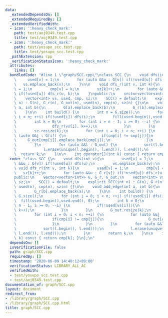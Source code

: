 ```yaml
---
data:
  _extendedDependsOn: []
  _extendedRequiredBy: []
  _extendedVerifiedWith:
  - icon: ':heavy_check_mark:'
    path: test/aoj0349.test.cpp
    title: test/aoj0349.test.cpp
  - icon: ':heavy_check_mark:'
    path: test/yosupo_scc.test.cpp
    title: test/yosupo_scc.test.cpp
  _pathExtension: cpp
  _verificationStatusIcon: ':heavy_check_mark:'
  attributes:
    links: []
  bundledCode: "#line 1 \"graph/SCC.cpp\"\nclass SCC {\n    void dfs(int v){\n   \
    \     used[v] = 1;\n        for (auto &&u : G[v]) if(!used[u]) dfs(u);\n     \
    \   vs.emplace_back(v);\n    }\n\n    void dfs_r(int v, int k){\n        used[v]\
    \ = 1;\n        cmp[v] = k;\n        sz[k]++;\n        for (auto &&u : G_r[v])\
    \ if(!used[u]) dfs_r(u, k);\n    }\npublic:\n    vector<vector<int>> G, G_r, G_out;\n\
    \    vector<int> vs, used, cmp, sz;\n    SCC() = default;\n    explicit SCC(int\
    \ n) : G(n), G_r(n), G_out(n), used(n), cmp(n), sz(n) {}\n\n    void add_edge(int\
    \ a, int b){\n        G[a].emplace_back(b);\n        G_r[b].emplace_back(a);\n\
    \    }\n\n    int build() {\n        int n = G.size();\n        for (int i = 0;\
    \ i < n; ++i) if(!used[i]) dfs(i);\n        fill(used.begin(),used.end(), 0);\n\
    \        int k = 0;\n        for (int i = n - 1; i >= 0; --i) {\n            if(!used[vs[i]]){\n\
    \                dfs_r(vs[i], k++);\n            }\n        }\n        G_out.resize(k);\n\
    \        sz.resize(k);\n        for (int i = 0; i < n; ++i) {\n            for\
    \ (auto &&j : G[i]) {\n                if(cmp[i] != cmp[j]){\n               \
    \     G_out[cmp[i]].emplace_back(cmp[j]);\n                }\n            }\n\
    \        }\n        for (auto &&l : G_out) {\n            sort(l.begin(), l.end());\n\
    \            l.erase(unique(l.begin(), l.end()), l.end());\n        }\n      \
    \  return k;\n    }\n\n    int operator[](int k) const { return cmp[k]; }\n};\n"
  code: "class SCC {\n    void dfs(int v){\n        used[v] = 1;\n        for (auto\
    \ &&u : G[v]) if(!used[u]) dfs(u);\n        vs.emplace_back(v);\n    }\n\n   \
    \ void dfs_r(int v, int k){\n        used[v] = 1;\n        cmp[v] = k;\n     \
    \   sz[k]++;\n        for (auto &&u : G_r[v]) if(!used[u]) dfs_r(u, k);\n    }\n\
    public:\n    vector<vector<int>> G, G_r, G_out;\n    vector<int> vs, used, cmp,\
    \ sz;\n    SCC() = default;\n    explicit SCC(int n) : G(n), G_r(n), G_out(n),\
    \ used(n), cmp(n), sz(n) {}\n\n    void add_edge(int a, int b){\n        G[a].emplace_back(b);\n\
    \        G_r[b].emplace_back(a);\n    }\n\n    int build() {\n        int n =\
    \ G.size();\n        for (int i = 0; i < n; ++i) if(!used[i]) dfs(i);\n      \
    \  fill(used.begin(),used.end(), 0);\n        int k = 0;\n        for (int i =\
    \ n - 1; i >= 0; --i) {\n            if(!used[vs[i]]){\n                dfs_r(vs[i],\
    \ k++);\n            }\n        }\n        G_out.resize(k);\n        sz.resize(k);\n\
    \        for (int i = 0; i < n; ++i) {\n            for (auto &&j : G[i]) {\n\
    \                if(cmp[i] != cmp[j]){\n                    G_out[cmp[i]].emplace_back(cmp[j]);\n\
    \                }\n            }\n        }\n        for (auto &&l : G_out) {\n\
    \            sort(l.begin(), l.end());\n            l.erase(unique(l.begin(),\
    \ l.end()), l.end());\n        }\n        return k;\n    }\n\n    int operator[](int\
    \ k) const { return cmp[k]; }\n};\n"
  dependsOn: []
  isVerificationFile: false
  path: graph/SCC.cpp
  requiredBy: []
  timestamp: '2020-06-09 14:40:12+09:00'
  verificationStatus: LIBRARY_ALL_AC
  verifiedWith:
  - test/yosupo_scc.test.cpp
  - test/aoj0349.test.cpp
documentation_of: graph/SCC.cpp
layout: document
redirect_from:
- /library/graph/SCC.cpp
- /library/graph/SCC.cpp.html
title: graph/SCC.cpp
---
```

